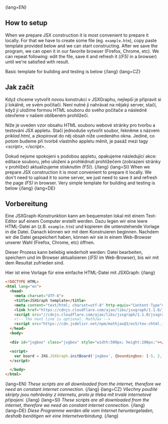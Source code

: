 

{lang=EN}
## How to setup
When we prepare JSX construction it is most convenient to prepare it locally. For that we have to create some file (eg.
`example.htm`), copy paste template provided below and we can start constructing. After we save the program, we can open it in our
favorite browser (Firefox, Chrome, etc).
We can repeat following: edit the file, save it and refresh it (_(F5)_ in a browser) until we're satisfied with result.

Basic template for building and testing is below
{/lang}
{lang=CZ}
## Jak začít
Když chceme vytvořit novou konstrukci v JSXGraphu, nejlepší je připravit si ji lokálně, ve svém počítači. 
Není nutné ji nahrávat na nějaký server, stačí, když ji uložíme formou HTML souboru do svého počítače a následně otevřeme v našem oblíbeném prohlížeči.

Níže je uveden vzor obsahu HTML souboru webové stránky pro tvorbu a testování JSX appletu. 
Stačí jednoduše vytvořit soubor, řekněme s názvem _priklad.html_, a zkopírovat do něj obsah níže uvedeného okna. Jediné, co potom budeme při tvorbě vlastního appletu
měnit, je pasáž mezi tagy _\<script\>, \</script\>_.

Dokud nejsme spokojeni s podobou appletu, opakujeme následující akce: editace souboru, jeho uložení a prohlédnutí prohlížečem (zobrazení stránky v prohlížeči aktualizujeme stisknutím _(F5)_).
{/lang}
{lang=SI}
When we prepare JSX construction it is most convenient to prepare it locally. We don't need to upload it to some server, 
we just need to save it and refresh the page _(F5)_ in browser. 
Very simple template for building and testing is below
{/lang}
{lang=DE}
## Vorbereitung
Eine JSXGraph-Konstrunktion kann am bequemsten lokal mit einem Text-Editor auf einem Computer erstellt werden.
Dazu legen wir eine leere HTML-Datei an (z.B. `example.htm`) und kopieren die untenstehende Vorlage in die Datei.
Danach können wir mit dem Konstruieren beginnen.
Nachdem wir die Datei gespeichert haben, können wir sie
in einem Web-Browser unserer Wahl (Firefox, Chrome, etc) öffnen.

Dieser Prozess kann beliebig wiederholt werden: Datei bearbeiten, speichern und im Browser aktualisieren (_(F5)_ im Web-Browser), bis wir mit
dem Resultat zufrieden sind.

Hier ist eine Vorlage für eine einfache HTML-Datei mit JSXGraph:
{/lang}

```HTML
<!DOCTYPE HTML>
<html lang="en">
  <head>
    <meta charset="UTF-8">
    <title>JSXGraph template</title>
    <meta content="text/html; charset=utf-8" http-equiv="Content-Type">
    <link href="https://cdnjs.cloudflare.com/ajax/libs/jsxgraph/1.1.0/jsxgraph.css" rel="stylesheet" type="text/css" />
    <script src="//cdnjs.cloudflare.com/ajax/libs/jsxgraph/1.1.0/jsxgraphcore.js" type="text/javascript" charset="UTF-8"></script>
    <!-- The next line is optional: MathJax -->
    <script src="https://cdn.jsdelivr.net/npm/mathjax@3/es5/tex-chtml.js" id="MathJax-script" async></script>
  </head>
  <body>

  <div id="jxgbox" class="jxgbox" style="width:500px; height:200px;"></div>

  <script>
    var board = JXG.JSXGraph.initBoard('jxgbox', {boundingbox: [-5, 2, 5, -2]});
  </script>

  </body>
</html>
```

<!--
    OLD Mathjax:

        <script type="text/javascript" charset="UTF-8" src="https://cdnjs.cloudflare.com/ajax/libs/jsxgraph/0.99.7
/jsxgraphcore.js"></script>
        <script src='https://cdnjs.cloudflare.com/ajax/libs/mathjax/2.7.5/MathJax.js' async></script>
        <script type="text/x-mathjax-config">
          MathJax.Hub.Config({
              "HTML-CSS": {availableFonts: ["TeX"],scale: 90},
               tex2jax: {inlineMath: [["$","$"]],  displayMath: [["$$","$$"]],  processEscapes: true},
                config:["TeX-AMS_HTML.js"]});
        </script>
-->

{lang=EN}
_These scripts are all downloaded from the internet, therefore we need an constant internet connection._
{/lang}
{lang=CZ}
_Všechny použité skripty jsou nahrávány z internetu, proto je třeba mít trvalé internetové připojení._
{/lang}
{lang=SI}
_These scripts are all downloaded from the internet, therefore we need an constant internet connection._
{/lang}
{lang=DE}
_Diese Programme werden alle vom Internet heruntergeladen, deshalb benötigen wir eine Internetverbindung._
{/lang}
